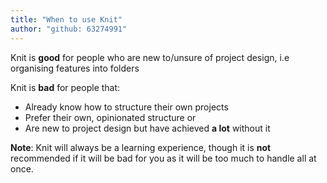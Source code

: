 ```yaml
---
title: "When to use Knit"
author: "github: 63274991"
---
```


Knit is **good** for people who are new to/unsure of project design, i.e organising features into folders

Knit is **bad** for people that:

-   Already know how to structure their own projects
-   Prefer their own, opinionated structure or
-   Are new to project design but have achieved **a lot** without it

**Note**: Knit will always be a learning experience, though it is **not** recommended if it will be bad for you as it will be too much to handle all at once.
